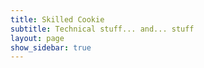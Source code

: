 ```yaml
---
title: Skilled Cookie
subtitle: Technical stuff... and... stuff
layout: page
show_sidebar: true
---
```

